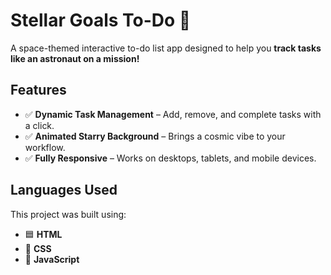 # Stellar Goals To-Do 🚀

A space-themed interactive to-do list app designed to help you **track tasks like an astronaut on a mission!**

## Features
- ✅ **Dynamic Task Management** – Add, remove, and complete tasks with a click.
- ✅ **Animated Starry Background** – Brings a cosmic vibe to your workflow.
- ✅ **Fully Responsive** – Works on desktops, tablets, and mobile devices.

## Languages Used
This project was built using:
- 🟦 **HTML** 
- 🎨 **CSS**  
- 🎯 **JavaScript**
